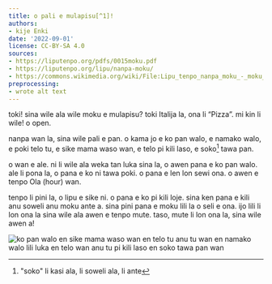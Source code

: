 ```yaml
---
title: o pali e mulapisu[^1]!
authors:
- kije Enki
date: '2022-09-01'
license: CC-BY-SA 4.0
sources:
- https://liputenpo.org/pdfs/0015moku.pdf
- https://liputenpo.org/lipu/nanpa-moku/
- https://commons.wikimedia.org/wiki/File:Lipu_tenpo_nanpa_moku_-_moku_open.png
preprocessing:
- wrote alt text
---
```


toki! sina wile ala wile moku e mulapisu? toki Italija la, ona li “Pizza”. mi kin li wile! o open.

nanpa wan la, sina wile pali e pan. o kama jo e ko pan walo, e namako walo, e poki telo tu, e sike mama waso wan, e telo pi kili laso, e soko[^2] tawa pan.

o wan e ale. ni li wile ala weka tan luka sina la, o awen pana e ko pan walo. ale li pona la, o pana e ko ni tawa poki. o pana e len lon sewi ona. o awen e tenpo Ola (hour) wan.

[^1]: "mulapisu" li pan lipu loje pi ma Italija
[^2]: "soko" li kasi ala, li soweli ala, li ante

tenpo li pini la, o lipu e sike ni. o pana e ko pi kili loje. sina ken pana e kili anu soweli anu moku ante a. sina pini pana e moku lili la o seli e ona. ijo lili li lon ona la sina wile ala awen e tenpo mute. taso, mute li lon ona la, sina wile awen a!

![ko pan walo en sike mama waso wan en telo tu anu tu wan en namako walo lili luka en telo wan anu tu pi kili laso en soko tawa pan wan](https://upload.wikimedia.org/wikipedia/commons/d/d5/Lipu_tenpo_nanpa_moku_-_moku_open.png)